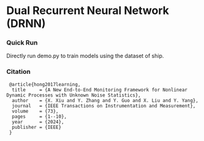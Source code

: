 # Dual Recurrent Neural Network (DRNN)

### Quick Run

Directly run demo.py to train models using the dataset of ship.


### Citation

     @article{hong2017learning,
      title     = {A New End-to-End Monitoring Framework for Nonlinear Dynamic Processes with Unknown Noise Statistics},
      author    = {X. Xiu and Y. Zhang and Y. Guo and X. Liu and Y. Yang},
      journal   = {IEEE Transactions on Instrumentation and Measurement},
      volume    = {73},
      pages     = {1--10},
      year      = {2024},
      publisher = {IEEE}
     }



